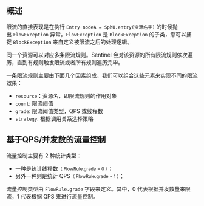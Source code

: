 ## 概述

限流的直接表现是在执行 `Entry nodeA = SphU.entry(资源名字)` 的时候抛出 `FlowException` 异常。`FlowException` 是 `BlockException` 的子类，您可以捕捉 `BlockException` 来自定义被限流之后的处理逻辑。

同一个资源可以对应多条限流规则。Sentinel 会对该资源的所有限流规则依次遍历，直到有规则触发限流或者所有规则遍历完毕。

一条限流规则主要由下面几个因素组成，我们可以组合这些元素来实现不同的限流效果：

-   `resource`：资源名，即限流规则的作用对象
-   `count`: 限流阈值
-   `grade`: 限流阈值类型，QPS 或线程数
-   `strategy`: 根据调用关系选择策略

## 基于QPS/并发数的流量控制

流量控制主要有 2 种统计类型：

- 一种是统计线程数<small>（ FlowRule.grade = 0 ）</small>；
- 另外一种则是统计 QPS<small>（ FlowRule.grade = 1 ）</small>；

流量控制类型由 `FlowRule.grade` 字段来定义。其中，0 代表根据并发数量来限流，1 代表根据 QPS 来进行流量控制。
